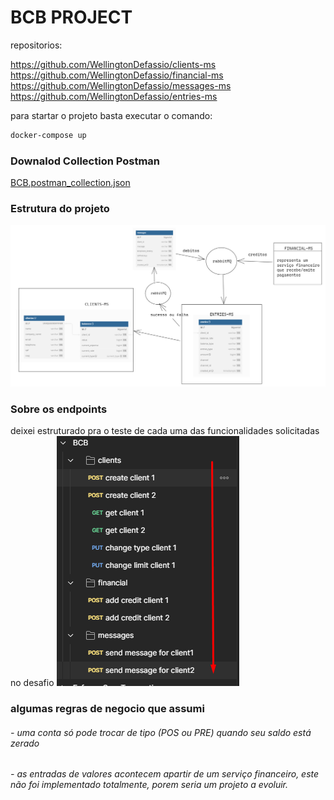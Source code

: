 # BCB PROJECT
repositorios:

https://github.com/WellingtonDefassio/clients-ms
https://github.com/WellingtonDefassio/financial-ms
https://github.com/WellingtonDefassio/messages-ms
https://github.com/WellingtonDefassio/entries-ms

para startar o projeto basta executar o comando:

```bash
docker-compose up
```

### Downalod Collection Postman
[BCB.postman_collection.json](..%2F..%2FBCB.postman_collection.json)

### Estrutura do projeto

![img.png](img.png)

### Sobre os endpoints

deixei estruturado pra o teste de cada uma das funcionalidades solicitadas no desafio
![img_1.png](img_1.png)

### algumas regras de negocio que assumi
###### - uma conta só pode trocar de tipo (POS ou PRE) quando seu saldo está zerado
###### - as entradas de valores acontecem apartir de um serviço financeiro, este não foi implementado totalmente, porem seria um projeto a evoluir.
